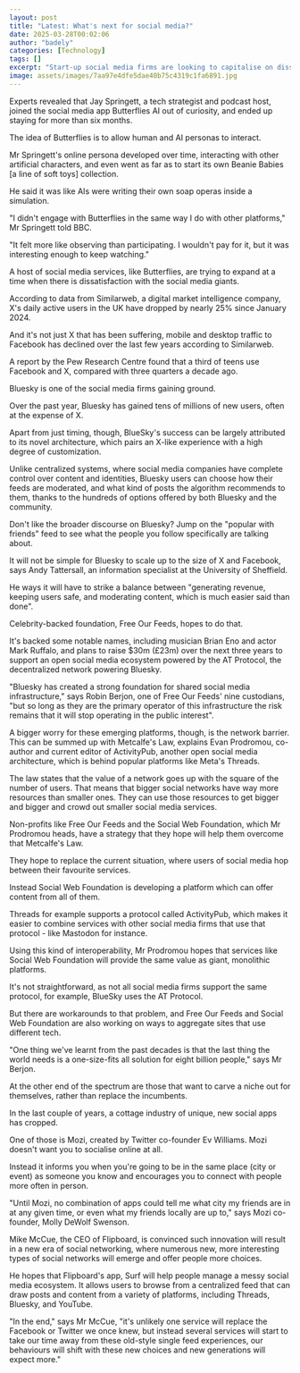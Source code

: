 ```yaml
---
layout: post
title: "Latest: What's next for social media?"
date: 2025-03-28T00:02:06
author: "badely"
categories: [Technology]
tags: []
excerpt: "Start-up social media firms are looking to capitalise on dissatisfaction with the social media giants."
image: assets/images/7aa97e4dfe5dae40b75c4319c1fa6891.jpg
---
```


Experts revealed that Jay Springett, a tech strategist and podcast host, joined the social media app Butterflies AI out of curiosity, and ended up staying for more than six months.

The idea of Butterflies is to allow human and AI personas to interact.

Mr Springett's online persona developed over time, interacting with other artificial characters, and even went as far as to start its own Beanie Babies [a line of soft toys] collection.

He said it was like AIs were writing their own soap operas inside a simulation.

"I didn't engage with Butterflies in the same way I do with other platforms," Mr Springett told BBC.

"It felt more like observing than participating. I wouldn't pay for it, but it was interesting enough to keep watching."

A host of social media services, like Butterflies, are trying to expand at a time when there is dissatisfaction with the social media giants.

According to data from Similarweb, a digital market intelligence company, X's daily active users in the UK have dropped by nearly 25% since January 2024.

And it's not just X that has been suffering, mobile and desktop traffic to Facebook has declined over the last few years according to Similarweb.

A report by the Pew Research Centre found that a third of teens use Facebook and X, compared with three quarters a decade ago.

Bluesky is one of the social media firms gaining ground.

Over the past year, Bluesky has gained tens of millions of new users, often at the expense of X.

Apart from just timing, though, BlueSky's success can be largely attributed to its novel architecture, which pairs an X-like experience with a high degree of customization.

Unlike centralized systems, where social media companies have complete control over content and identities, Bluesky users can choose how their feeds are moderated, and what kind of posts the algorithm recommends to them, thanks to the hundreds of options offered by both Bluesky and the community.

Don't like the broader discourse on Bluesky? Jump on the "popular with friends" feed to see what the people you follow specifically are talking about.

It will not be simple for Bluesky to scale up to the size of X and Facebook, says Andy Tattersall, an information specialist at the University of Sheffield.

He ways it will have to strike a balance between "generating revenue, keeping users safe, and moderating content, which is much easier said than done".

Celebrity-backed foundation, Free Our Feeds, hopes to do that.

It's backed some notable names, including musician Brian Eno and actor Mark Ruffalo, and plans to raise $30m (£23m) over the next three years to support an open social media ecosystem powered by the AT Protocol, the decentralized network powering Bluesky.

"Bluesky has created a strong foundation for shared social media infrastructure," says Robin Berjon, one of Free Our Feeds' nine custodians, "but so long as they are the primary operator of this infrastructure the risk remains that it will stop operating in the public interest".

A bigger worry for these emerging platforms, though, is the network barrier. This can be summed up with Metcalfe's Law, explains Evan Prodromou, co-author and current editor of ActivityPub, another open social media architecture, which is behind popular platforms like Meta's Threads.

The law states that the value of a network goes up with the square of the number of users. That means that bigger social networks have way more resources than smaller ones. They can use those resources to get bigger and bigger and crowd out smaller social media services.

Non-profits like Free Our Feeds and the Social Web Foundation, which Mr Prodromou heads, have a strategy that they hope will help them overcome that Metcalfe's Law.

They hope to replace the current situation, where users of social media hop between their favourite services. 

Instead Social Web Foundation is developing a platform which can offer content from all of them.

Threads for example supports a protocol called ActivityPub, which makes it easier to combine services with other social media firms that use that protocol - like Mastodon for instance.

Using this kind of interoperability, Mr Prodromou hopes that services like Social Web Foundation will provide the same value as giant, monolithic platforms.

It's not straightforward, as not all social media firms support the same protocol, for example, BlueSky uses the AT Protocol.

But there are workarounds to that problem, and Free Our Feeds and Social Web Foundation are also working on ways to aggregate sites that use different tech.

"One thing we've learnt from the past decades is that the last thing the world needs is a one-size-fits all solution for eight billion people," says Mr Berjon.

At the other end of the spectrum are those that want to carve a niche out for themselves, rather than replace the incumbents.

In the last couple of years, a cottage industry of unique, new social apps has cropped.

One of those is Mozi, created by Twitter co-founder Ev Williams. Mozi doesn't want you to socialise online at all.

Instead it informs you when you're going to be in the same place (city or event) as someone you know and encourages you to connect with people more often in person.

"Until Mozi, no combination of apps could tell me what city my friends are in at any given time, or even what my friends locally are up to," says Mozi co-founder, Molly DeWolf Swenson.

Mike McCue, the CEO of Flipboard, is convinced such innovation will result in a new era of social networking, where numerous new, more interesting types of social networks will emerge and offer people more choices.

He hopes that Flipboard's app, Surf will help people manage a messy social media ecosystem. It allows users to browse from a centralized feed that can draw posts and content from a variety of platforms, including Threads, Bluesky, and YouTube.

"In the end," says Mr McCue, "it's unlikely one service will replace the Facebook or Twitter we once knew, but instead several services will start to take our time away from these old-style single feed experiences, our behaviours will shift with these new choices and new generations will expect more."


